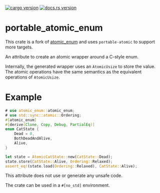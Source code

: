 [![cargo version](https://img.shields.io/crates/v/portable_atomic_enum.svg)](https://crates.io/crates/portable_atomic_enum) 
[![docs.rs version](https://img.shields.io/docsrs/portable_atomic_enum)](https://docs.rs/atomic_enum/latest/portable_atomic_enum/)
# portable_atomic_enum

This crate is a fork of [atomic_enum](https://github.com/brain0/atomic_enum) and uses
`portable-atomic` to support more targets.

An attribute to create an atomic wrapper around a C-style enum.

Internally, the generated wrapper uses an `AtomicUsize` to store the value.
The atomic operations have the same semantics as the equivalent operations
of `AtomicUsize`.

# Example
```rust
# use atomic_enum::atomic_enum;
# use std::sync::atomic::Ordering;
#[atomic_enum]
#[derive(Clone, Copy, Debug, PartialEq)]
enum CatState {
    Dead = 0,
    BothDeadAndAlive,
    Alive,
}

let state = AtomicCatState::new(CatState::Dead);
state.store(CatState::Alive, Ordering::Relaxed);
assert_eq!(state.load(Ordering::Relaxed), CatState::Alive);
```

This attribute does not use or generate any unsafe code.

The crate can be used in a `#[no_std]` environment.
